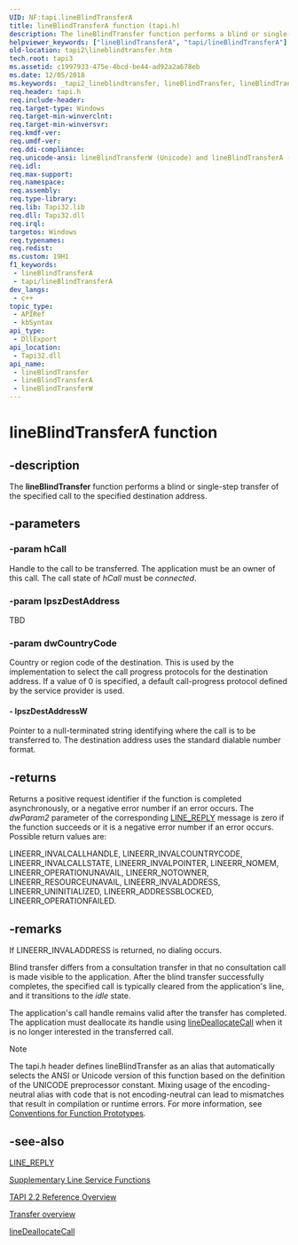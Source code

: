 ```yaml
---
UID: NF:tapi.lineBlindTransferA
title: lineBlindTransferA function (tapi.h)
description: The lineBlindTransfer function performs a blind or single-step transfer of the specified call to the specified destination address. (lineBlindTransferA)
helpviewer_keywords: ["lineBlindTransferA", "tapi/lineBlindTransferA"]
old-location: tapi2\lineblindtransfer.htm
tech.root: tapi3
ms.assetid: c1997933-475e-4bcd-be44-ad92a2a678eb
ms.date: 12/05/2018
ms.keywords: _tapi2_lineblindtransfer, lineBlindTransfer, lineBlindTransfer function [TAPI 2.2], lineBlindTransferA, lineBlindTransferW, tapi/lineBlindTransfer, tapi/lineBlindTransferA, tapi/lineBlindTransferW, tapi2.lineblindtransfer
req.header: tapi.h
req.include-header: 
req.target-type: Windows
req.target-min-winverclnt: 
req.target-min-winversvr: 
req.kmdf-ver: 
req.umdf-ver: 
req.ddi-compliance: 
req.unicode-ansi: lineBlindTransferW (Unicode) and lineBlindTransferA (ANSI)
req.idl: 
req.max-support: 
req.namespace: 
req.assembly: 
req.type-library: 
req.lib: Tapi32.lib
req.dll: Tapi32.dll
req.irql: 
targetos: Windows
req.typenames: 
req.redist: 
ms.custom: 19H1
f1_keywords:
 - lineBlindTransferA
 - tapi/lineBlindTransferA
dev_langs:
 - c++
topic_type:
 - APIRef
 - kbSyntax
api_type:
 - DllExport
api_location:
 - Tapi32.dll
api_name:
 - lineBlindTransfer
 - lineBlindTransferA
 - lineBlindTransferW
---
```


# lineBlindTransferA function


## -description

The 
<b>lineBlindTransfer</b> function performs a blind or single-step transfer of the specified call to the specified destination address.

## -parameters

### -param hCall

Handle to the call to be transferred. The application must be an owner of this call. The call state of <i>hCall</i> must be <i>connected</i>.

### -param lpszDestAddress

TBD

### -param dwCountryCode

Country or region code of the destination. This is used by the implementation to select the call progress protocols for the destination address. If a value of 0 is specified, a default call-progress protocol defined by the service provider is used.


#### - lpszDestAddressW

Pointer to a null-terminated string identifying where the call is to be transferred to. The destination address uses the standard dialable number format.

## -returns

Returns a positive request identifier if the function is completed asynchronously, or a negative error number if an error occurs. The <i>dwParam2</i> parameter of the corresponding 
<a href="/windows/desktop/Tapi/line-reply">LINE_REPLY</a> message is zero if the function succeeds or it is a negative error number if an error occurs. Possible return values are:

LINEERR_INVALCALLHANDLE, LINEERR_INVALCOUNTRYCODE, LINEERR_INVALCALLSTATE, LINEERR_INVALPOINTER, LINEERR_NOMEM, LINEERR_OPERATIONUNAVAIL, LINEERR_NOTOWNER, LINEERR_RESOURCEUNAVAIL, LINEERR_INVALADDRESS, LINEERR_UNINITIALIZED, LINEERR_ADDRESSBLOCKED, LINEERR_OPERATIONFAILED.

## -remarks

If LINEERR_INVALADDRESS is returned, no dialing occurs.

Blind transfer differs from a consultation transfer in that no consultation call is made visible to the application. After the blind transfer successfully completes, the specified call is typically cleared from the application's line, and it transitions to the <i>idle</i> state.

The application's call handle remains valid after the transfer has completed. The application must deallocate its handle using 
<a href="/windows/desktop/api/tapi/nf-tapi-linedeallocatecall">lineDeallocateCall</a> when it is no longer interested in the transferred call.





> [!NOTE]
> The tapi.h header defines lineBlindTransfer as an alias that automatically selects the ANSI or Unicode version of this function based on the definition of the UNICODE preprocessor constant. Mixing usage of the encoding-neutral alias with code that is not encoding-neutral can lead to mismatches that result in compilation or runtime errors. For more information, see [Conventions for Function Prototypes](/windows/win32/intl/conventions-for-function-prototypes).

## -see-also

<a href="/windows/desktop/Tapi/line-reply">LINE_REPLY</a>



<a href="/windows/desktop/Tapi/supplementary-line-service-functions">Supplementary Line Service Functions</a>



<a href="/windows/desktop/Tapi/tapi-2-2-reference">TAPI 2.2 Reference Overview</a>



<a href="/windows/desktop/Tapi/transfer-ovr">Transfer overview</a>



<a href="/windows/desktop/api/tapi/nf-tapi-linedeallocatecall">lineDeallocateCall</a>
